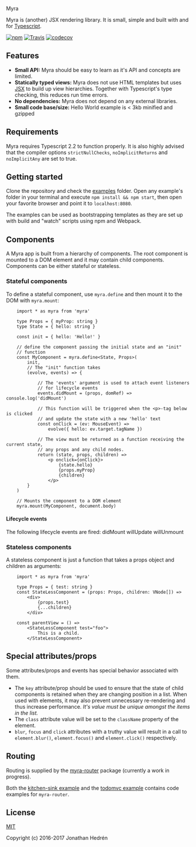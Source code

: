 

Myra

Myra is (another) JSX rendering library. It is small, simple and built with and for [Typescript](http://www.typescriptlang.org/).

[![npm](https://img.shields.io/npm/v/myra.svg?maxAge=24000)](https://www.npmjs.com/package/myra)
[![Travis](https://img.shields.io/travis/jhdrn/myra.svg?maxAge=36000)](https://travis-ci.org/jhdrn/myra)
[![codecov](https://codecov.io/gh/jhdrn/myra/branch/master/graph/badge.svg)](https://codecov.io/gh/jhdrn/myra)

## Features
* **Small API:** 
  Myra should be easy to learn as it's API and concepts are limited.
* **Statically typed views:** 
  Myra does not use HTML templates but uses 
  [JSX](https://facebook.github.io/react/docs/jsx-in-depth.html) to build up 
  view hierarchies. Together with Typescript's type checking, this reduces run time errors.
* **No dependencies:** 
  Myra does not depend on any external libraries.
* **Small code base/size:** 
  Hello World example is < 3kb minified and gzipped

## Requirements
Myra requires Typescript 2.2 to function properly. It is also highly advised 
that the compiler options `strictNullChecks`, `noImplicitReturns` and 
`noImplicitAny` are set to true.

## Getting started
Clone the repository and check the 
[examples](https://github.com/jhdrn/myra/tree/master/examples) 
folder. Open any example's folder in your terminal and execute 
`npm install && npm start`, then open your favorite browser and point it to 
`localhost:8080`.

The examples can be used as bootstrapping templates as they are set up with
build and "watch" scripts using npm and Webpack.

## Components
A Myra app is built from a hierarchy of components. The root component is 
mounted to a DOM element and it may contain child components. Components can be
either stateful or stateless. 

### Stateful components
To define a stateful component, use `myra.define` and then mount it to the DOM
with `myra.mount`:
    
```JSX
    import * as myra from 'myra'
    
    type Props = { myProp: string }
    type State = { hello: string }

    const init = { hello: 'Hello!' }

    // define the component passing the initial state and an "init" 
    // function
    const MyComponent = myra.define<State, Props>(
        init, 
        // The "init" function takes 
        (evolve, events) => {

            // The 'events' argument is used to attach event listeners
            // for lifecycle events
            events.didMount = (props, domRef) => console.log('didMount')

            // This function will be triggered when the <p>-tag below is clicked
            // and update the state with a new 'hello' text
            const onClick = (ev: MouseEvent) => 
                evolve({ hello: ev.target.tagName })

            // The view must be returned as a function receiving the current state, 
            // any props and any child nodes.
            return (state, props, children) => 
                <p onclick={onClick}>
                    {state.hello}
                    {props.myProp}
                    {children}
                </p>
        }
    )

    // Mounts the component to a DOM element
    myra.mount(MyComponent, document.body) 
```

#### Lifecycle events
The following lifecycle events are fired:
didMount
willUpdate
willUnmount

### Stateless components
A stateless component is just a function that takes a props object and 
children as arguments:

```JSX
    import * as myra from 'myra'

    type Props = { test: string }
    const StateLessComponent = (props: Props, children: VNode[]) =>
        <div>
            {props.test}
            {...children}
        </div>

    const parentView = () => 
        <StateLessComponent test="foo">
            This is a child.
        </StateLessComponent>
```

## Special attributes/props
Some attributes/props and events has special behavior associated with them.

* The `key` attribute/prop should be used to ensure that the state of child 
components is retained when they are changing position in a list. When used with
elements, it may also prevent unnecessary re-rendering and thus increase performance.
_It's value must be unique amongst the items in the list._
* The `class` attribute value will be set to the `className` property of the element.
* `blur`, `focus` and `click` attributes with a truthy value will result in a call to 
  `element.blur()`, `element.focus()` and `element.click()` respectively.

## Routing
Routing is supplied by the [myra-router](https://github.com/jhdrn/myra-router) 
package (currently a work in progress).

Both the 
[kitchen-sink example](https://github.com/jhdrn/myra/blob/master/examples/kitchen-sink/src/components/routing.tsx) 
and the 
[todomvc example](https://github.com/jhdrn/myra/blob/master/examples/todomvc/src/components/todo-list.tsx) 
contains code examples for `myra-router`.

## License

[MIT](http://opensource.org/licenses/MIT)

Copyright (c) 2016-2017 Jonathan Hedrén
